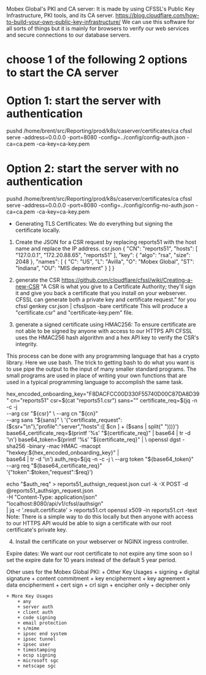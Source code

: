Mobex Global's PKI and CA server:
It is made by using CFSSL's Public Key Infrastructure, PKI tools, and its CA server.
https://blog.cloudflare.com/how-to-build-your-own-public-key-infrastructure/
We can use this software for all sorts of things but it is mainly for browsers to verify our web services and secure connections to our database servers.

# choose 1 of the following 2 options to start the CA server
# Option 1: start the server with authentication
pushd /home/brent/src/Reporting/prod/k8s/caserver/certificates/ca
cfssl serve -address=0.0.0.0 -port=8080 -config=../config/config-auth.json -ca=ca.pem -ca-key=ca-key.pem

# Option 2: start the server with no authentication 
pushd /home/brent/src/Reporting/prod/k8s/caserver/certificates/ca
cfssl serve -address=0.0.0.0 -port=8080 -config=../config/config-no-auth.json -ca=ca.pem -ca-key=ca-key.pem


- Generating TLS Certificates: We do everything but signing the certificate locally.
1. Create the JSON for a CSR request by replacing reports51 with the host name and replace the IP address.
csr.json
{
  "CN": "reports51",
  "hosts": [
    "127.0.0.1",
    "172.20.88.65",
    "reports51"
  ],
  "key": {
    "algo": "rsa",
    "size": 2048
  },
  "names": [
      {
        "C": "US",
        "L": "Avilla",
        "O": "Mobex Global",
        "ST": "Indiana",
        "OU": "MIS department"
      }
  ]
}
2. generate the CSR 
https://github.com/cloudflare/cfssl/wiki/Creating-a-new-CSR
"A CSR is what you give to a Certificate Authority; they'll sign it and give you back a certificate that you install on your webserver. CFSSL can generate both a private key and certificate request." for you
cfssl genkey csr.json | cfssljson -bare certificate
This will produce a "certificate.csr" and "certificate-key.pem" file.

3. generate a signed certificate using HMAC256:
To ensure certificate are not able to be signed by anyone with access to our HTTPS API CFSSL uses the HMAC256 hash algorithm and a hex API key to verify the CSR's integrity. 

This process can be done with any programming language that has a crypto library.  Here we use bash.  The trick to getting bash to do what you want is to use pipe the output to the input of many smaller standard programs.  The small programs are used in place of writing your own functions that are used in a typical programming language to accomplish the same task.

hex_encoded_onboarding_key="F8DACFCC00D330F55740D00C87DA8D39"
cn="reports51"
csr=$(cat "reports51.csr")
sans=""
certificate_req=$(jq -n -c -j \
                    --arg csr  "${csr}" \
                    --arg cn   "${cn}" \
                    --arg sans "${sans}" \
                    '{"certificate_request":($csr+"\n"),"profile":"server","hosts":([ $cn ] + ($sans | split(" ")))}')
base64_certificate_req=$(printf '%s' "${certificate_req}" | base64 | tr -d '\n')
base64_token=$(printf '%s' "${certificate_req}" | \
                openssl dgst -sha256 -binary -mac HMAC -macopt "hexkey:${hex_encoded_onboarding_key}" | \
                base64 | tr -d '\n')
auth_req=$(jq -n -c -j \
             --arg token "${base64_token}" \
             --arg req "${base64_certificate_req}" \
             '{"token":$token,"request":$req}')

echo "$auth_req" > reports51_authsign_request.json
curl -k -X POST -d @reports51_authsign_request.json \
    -H "Content-Type: application/json" \
    "localhost:8080/api/v1/cfssl/authsign" \
    | jq -r '.result.certificate' > reports51.crt
openssl x509 -in reports51.crt -text
Note: There is a simple way to do this locally but then anyone with access to our HTTPS API would be able to sign a certificate with our root certificate's private key.

4. Install the certificate on your webserver or NGINX ingress controller.

Expire dates: We want our root certificate to not expire any time soon so I set the expire date for 10 years instead of the default 5 year period.

Other uses for the Mobex Global PKI:
	+ Other Key Usages
		+ signing
		+ digital signature
		+ content commitment
		+ key encipherment
		+ key agreement
		+ data encipherment
		+ cert sign
		+ crl sign
		+ encipher only
		+ decipher only
		
	+ More Key Usages
		+ any
		+ server auth
		+ client auth
		+ code signing
		+ email protection
		+ s/mime
		+ ipsec end system
		+ ipsec tunnel
		+ ipsec user
		+ timestamping
		+ ocsp signing
		+ microsoft sgc
		+ netscape sgc


